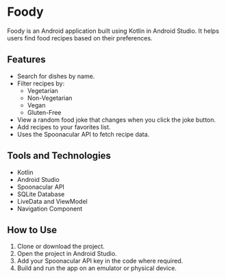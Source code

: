 # Foody

Foody is an Android application built using Kotlin in Android Studio. It helps users find food recipes based on their preferences.

## Features

- Search for dishes by name.
- Filter recipes by:
  - Vegetarian
  - Non-Vegetarian
  - Vegan
  - Gluten-Free
- View a random food joke that changes when you click the joke button.
- Add recipes to your favorites list.
- Uses the Spoonacular API to fetch recipe data.

## Tools and Technologies

- Kotlin
- Android Studio
- Spoonacular API
- SQLite Database
- LiveData and ViewModel
- Navigation Component

## How to Use

1. Clone or download the project.
2. Open the project in Android Studio.
3. Add your Spoonacular API key in the code where required.
4. Build and run the app on an emulator or physical device.
